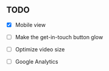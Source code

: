 ## TODO

- [x] Mobile view
- [ ] Make the get-in-touch button glow
- [ ] Optimize video size
- [ ] Google Analytics



